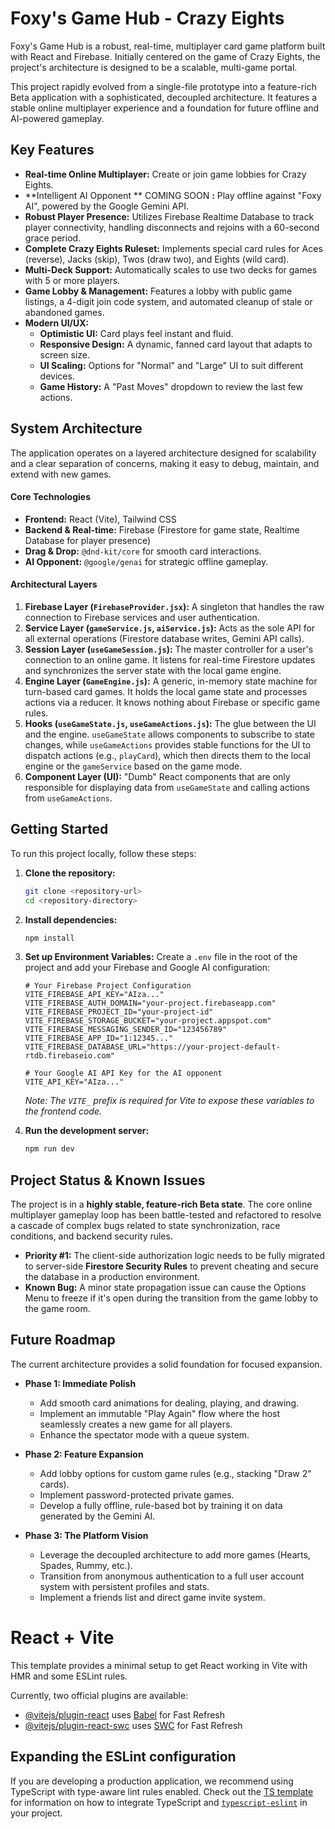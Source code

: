# Foxy's Game Hub - Crazy Eights

Foxy's Game Hub is a robust, real-time, multiplayer card game platform built with React and Firebase. Initially centered on the game of Crazy Eights, the project's architecture is designed to be a scalable, multi-game portal.

This project rapidly evolved from a single-file prototype into a feature-rich Beta application with a sophisticated, decoupled architecture. It features a stable online multiplayer experience and a foundation for future offline and AI-powered gameplay.

## Key Features

- **Real-time Online Multiplayer:** Create or join game lobbies for Crazy Eights.
- **Intelligent AI Opponent ** COMING SOON **:** Play offline against "Foxy AI", powered by the Google Gemini API.
- **Robust Player Presence:** Utilizes Firebase Realtime Database to track player connectivity, handling disconnects and rejoins with a 60-second grace period.
- **Complete Crazy Eights Ruleset:** Implements special card rules for Aces (reverse), Jacks (skip), Twos (draw two), and Eights (wild card).
- **Multi-Deck Support:** Automatically scales to use two decks for games with 5 or more players.
- **Game Lobby & Management:** Features a lobby with public game listings, a 4-digit join code system, and automated cleanup of stale or abandoned games.
- **Modern UI/UX:**
  - **Optimistic UI:** Card plays feel instant and fluid.
  - **Responsive Design:** A dynamic, fanned card layout that adapts to screen size.
  - **UI Scaling:** Options for "Normal" and "Large" UI to suit different devices.
  - **Game History:** A "Past Moves" dropdown to review the last few actions.

## System Architecture

The application operates on a layered architecture designed for scalability and a clear separation of concerns, making it easy to debug, maintain, and extend with new games.



#### Core Technologies

- **Frontend:** React (Vite), Tailwind CSS
- **Backend & Real-time:** Firebase (Firestore for game state, Realtime Database for player presence)
- **Drag & Drop:** `@dnd-kit/core` for smooth card interactions.
- **AI Opponent:** `@google/genai` for strategic offline gameplay.

#### Architectural Layers

1.  **Firebase Layer (`FirebaseProvider.jsx`):** A singleton that handles the raw connection to Firebase services and user authentication.
2.  **Service Layer (`gameService.js`, `aiService.js`):** Acts as the sole API for all external operations (Firestore database writes, Gemini API calls).
3.  **Session Layer (`useGameSession.js`):** The master controller for a user's connection to an online game. It listens for real-time Firestore updates and synchronizes the server state with the local game engine.
4.  **Engine Layer (`GameEngine.js`):** A generic, in-memory state machine for turn-based card games. It holds the local game state and processes actions via a reducer. It knows nothing about Firebase or specific game rules.
5.  **Hooks (`useGameState.js`, `useGameActions.js`):** The glue between the UI and the engine. `useGameState` allows components to subscribe to state changes, while `useGameActions` provides stable functions for the UI to dispatch actions (e.g., `playCard`), which then directs them to the local engine or the `gameService` based on the game mode.
6.  **Component Layer (UI):** "Dumb" React components that are only responsible for displaying data from `useGameState` and calling actions from `useGameActions`.

## Getting Started

To run this project locally, follow these steps:

1.  **Clone the repository:**
    ```bash
    git clone <repository-url>
    cd <repository-directory>
    ```

2.  **Install dependencies:**
    ```bash
    npm install
    ```

3.  **Set up Environment Variables:**
    Create a `.env` file in the root of the project and add your Firebase and Google AI configuration:

    ```env
    # Your Firebase Project Configuration
    VITE_FIREBASE_API_KEY="AIza..."
    VITE_FIREBASE_AUTH_DOMAIN="your-project.firebaseapp.com"
    VITE_FIREBASE_PROJECT_ID="your-project-id"
    VITE_FIREBASE_STORAGE_BUCKET="your-project.appspot.com"
    VITE_FIREBASE_MESSAGING_SENDER_ID="123456789"
    VITE_FIREBASE_APP_ID="1:12345..."
    VITE_FIREBASE_DATABASE_URL="https://your-project-default-rtdb.firebaseio.com"

    # Your Google AI API Key for the AI opponent
    VITE_API_KEY="AIza..."
    ```
    *Note: The `VITE_` prefix is required for Vite to expose these variables to the frontend code.*

4.  **Run the development server:**
    ```bash
    npm run dev
    ```

## Project Status & Known Issues

The project is in a **highly stable, feature-rich Beta state**. The core online multiplayer gameplay loop has been battle-tested and refactored to resolve a cascade of complex bugs related to state synchronization, race conditions, and backend security rules.

- **Priority #1:** The client-side authorization logic needs to be fully migrated to server-side **Firestore Security Rules** to prevent cheating and secure the database in a production environment.
- **Known Bug:** A minor state propagation issue can cause the Options Menu to freeze if it's open during the transition from the game lobby to the game room.

## Future Roadmap

The current architecture provides a solid foundation for focused expansion.

-   **Phase 1: Immediate Polish**
    -   Add smooth card animations for dealing, playing, and drawing.
    -   Implement an immutable "Play Again" flow where the host seamlessly creates a new game for all players.
    -   Enhance the spectator mode with a queue system.

-   **Phase 2: Feature Expansion**
    -   Add lobby options for custom game rules (e.g., stacking "Draw 2" cards).
    -   Implement password-protected private games.
    -   Develop a fully offline, rule-based bot by training it on data generated by the Gemini AI.

-   **Phase 3: The Platform Vision**
    -   Leverage the decoupled architecture to add more games (Hearts, Spades, Rummy, etc.).
    -   Transition from anonymous authentication to a full user account system with persistent profiles and stats.
    -   Implement a friends list and direct game invite system.


# React + Vite

This template provides a minimal setup to get React working in Vite with HMR and some ESLint rules.

Currently, two official plugins are available:

- [@vitejs/plugin-react](https://github.com/vitejs/vite-plugin-react/blob/main/packages/plugin-react) uses [Babel](https://babeljs.io/) for Fast Refresh
- [@vitejs/plugin-react-swc](https://github.com/vitejs/vite-plugin-react/blob/main/packages/plugin-react-swc) uses [SWC](https://swc.rs/) for Fast Refresh

## Expanding the ESLint configuration

If you are developing a production application, we recommend using TypeScript with type-aware lint rules enabled. Check out the [TS template](https://github.com/vitejs/vite/tree/main/packages/create-vite/template-react-ts) for information on how to integrate TypeScript and [`typescript-eslint`](https://typescript-eslint.io) in your project.
